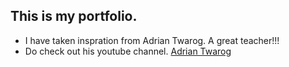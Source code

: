 ## This is my portfolio. 

- I have taken inspration from Adrian Twarog. A great teacher!!!
- Do check out his youtube channel. [Adrian Twarog](https://www.youtube.com/@AdrianTwarog)
 
